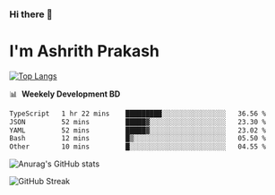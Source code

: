 ### Hi there 👋
# I'm Ashrith Prakash

[![Top Langs](https://github-readme-stats.vercel.app/api/top-langs/?username=xxcheckmatexx&count_private=true&include_all_commits=true&show_icons=true&line_height=20&title_color=FFFFFF&icon_color=FFFFFF&text_color=FFFFFF&bg_color=0D1117&langs_count=8)](https://github.com/anuraghazra/github-readme-stats)

📊 &nbsp;**Weekely Development BD**

<!--START_SECTION:waka-->

```txt
TypeScript   1 hr 22 mins    █████████░░░░░░░░░░░░░░░░   36.56 %
JSON         52 mins         █████▓░░░░░░░░░░░░░░░░░░░   23.30 %
YAML         52 mins         █████▓░░░░░░░░░░░░░░░░░░░   23.02 %
Bash         12 mins         █▒░░░░░░░░░░░░░░░░░░░░░░░   05.50 %
Other        10 mins         █░░░░░░░░░░░░░░░░░░░░░░░░   04.55 %
```

<!--END_SECTION:waka-->

![Anurag's GitHub stats](https://github-readme-stats.vercel.app/api?username=xxcheckmatexx&count_private=true&show_icons=true&theme=merko)  

![GitHub Streak](http://github-readme-streak-stats.herokuapp.com?user=xxcheckmatexx&theme=merko&hide_border=true&date_format=M%20j%5B%2C%20Y%5D&fire=DD0E0B)
<br/>
